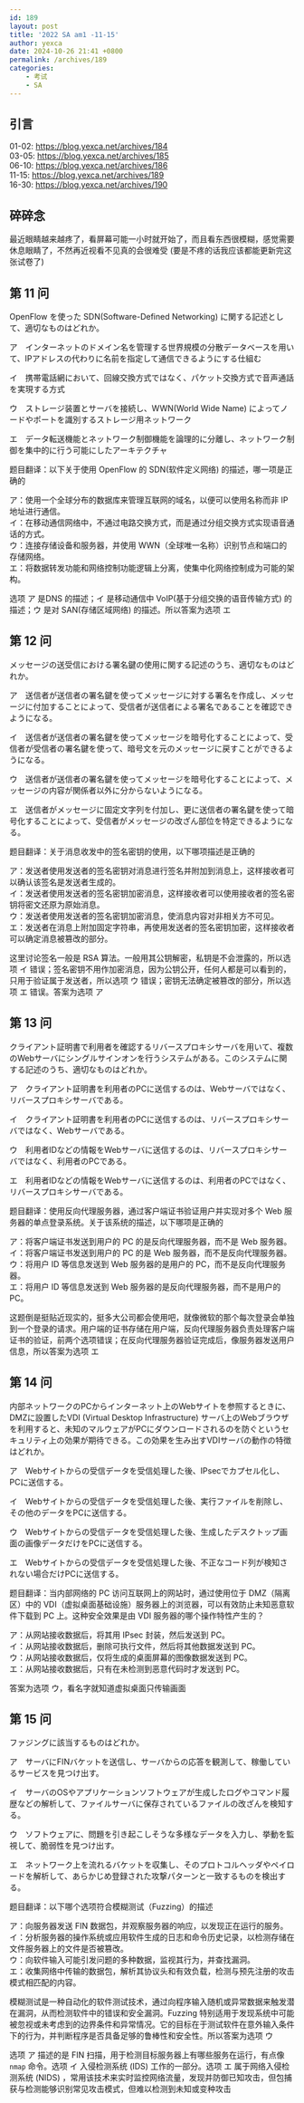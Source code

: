 ```yaml
---
id: 189
layout: post
title: '2022 SA am1 -11-15'
author: yexca
date: 2024-10-26 21:41 +0800
permalink: /archives/189
categories:
    - 考试
    - SA
---  
```


## 引言

01-02: <https://blog.yexca.net/archives/184>  
03-05: <https://blog.yexca.net/archives/185>  
06-10: <https://blog.yexca.net/archives/186>  
11-15: <https://blog.yexca.net/archives/189>  
16-30: <https://blog.yexca.net/archives/190>

## 碎碎念

最近眼睛越来越疼了，看屏幕可能一小时就开始了，而且看东西很模糊，感觉需要休息眼睛了，不然再近视看不见真的会很难受 (要是不疼的话我应该都能更新完这张试卷了)

## 第 11 问

OpenFlow を使った SDN(Software-Defined Networking) に関する記述として、適切なものはどれか。

ア　インターネットのドメイン名を管理する世界規模の分散データベースを用いて、IPアドレスの代わりに名前を指定して通信できるようにする仕組む

イ　携帯電話網において、回線交換方式ではなく、パケット交換方式で音声通話を実現する方式

ウ　ストレージ装置とサーバを接続し、WWN(World Wide Name) によってノードやポートを識別するストレージ用ネットワーク

エ　データ転送機能とネットワーク制御機能を論理的に分離し、ネットワーク制御を集中的に行う可能にしたアーキテクチャ

题目翻译：以下关于使用 OpenFlow 的 SDN(软件定义网络) 的描述，哪一项是正确的

ア：使用一个全球分布的数据库来管理互联网的域名，以便可以使用名称而非 IP 地址进行通信。  
イ：在移动通信网络中，不通过电路交换方式，而是通过分组交换方式实现语音通话的方式。  
ウ：连接存储设备和服务器，并使用 WWN（全球唯一名称）识别节点和端口的存储网络。  
エ：将数据转发功能和网络控制功能逻辑上分离，使集中化网络控制成为可能的架构。

选项 ア 是DNS 的描述；イ 是移动通信中 VoIP(基于分组交换的语音传输方式) 的描述；ウ 是对 SAN(存储区域网络) 的描述。所以答案为选项 エ

## 第 12 问

メッセージの送受信における署名鍵の使用に関する記述のうち、適切なものはどれか。

ア　送信者が送信者の署名鍵を使ってメッセージに対する署名を作成し、メッセージに付加することによって、受信者が送信者による署名であることを確認できようになる。

イ　送信者が送信者の署名鍵を使ってメッセージを暗号化することによって、受信者が受信者の署名鍵を使って、暗号文を元のメッセージに戻すことができるようになる。

ウ　送信者が送信者の署名鍵を使ってメッセージを暗号化することによって、メッセージの内容が関係者以外に分からないようになる。

エ　送信者がメッセージに固定文字列を付加し、更に送信者の署名鍵を使って暗号化することによって、受信者がメッセージの改ざん部位を特定できるようになる。

题目翻译：关于消息收发中的签名密钥的使用，以下哪项描述是正确的

ア：发送者使用发送者的签名密钥对消息进行签名并附加到消息上，这样接收者可以确认该签名是发送者生成的。  
イ：发送者使用发送者的签名密钥加密消息，这样接收者可以使用接收者的签名密钥将密文还原为原始消息。  
ウ：发送者使用发送者的签名密钥加密消息，使消息内容对非相关方不可见。  
エ：发送者在消息上附加固定字符串，再使用发送者的签名密钥加密，这样接收者可以确定消息被篡改的部分。

这里讨论签名一般是 RSA 算法。一般用其公钥解密，私钥是不会泄露的，所以选项 イ 错误；签名密钥不用作加密消息，因为公钥公开，任何人都是可以看到的，只用于验证属于发送者，所以选项 ウ 错误；密钥无法确定被篡改的部分，所以选项 エ 错误。答案为选项 ア

## 第 13 问

クライアント証明書で利用者を確認するリバースプロキシサーバを用いて、複数のWebサーバにシングルサインオンを行うシステムがある。このシステムに関する記述のうち、適切なものはどれか。

ア　クライアント証明書を利用者のPCに送信するのは、Webサーバではなく、リバースプロキシサーバである。

イ　クライアント証明書を利用者のPCに送信するのは、リバースプロキシサーバではなく、Webサーバである。

ウ　利用者IDなどの情報をWebサーバに送信するのは、リバースプロキシサーバではなく、利用者のPCである。

エ　利用者IDなどの情報をWebサーバに送信するのは、利用者のPCではなく、リバースプロキシサーバである。

题目翻译：使用反向代理服务器，通过客户端证书验证用户并实现对多个 Web 服务器的单点登录系统。关于该系统的描述，以下哪项是正确的

ア：将客户端证书发送到用户的 PC 的是反向代理服务器，而不是 Web 服务器。  
イ：将客户端证书发送到用户的 PC 的是 Web 服务器，而不是反向代理服务器。  
ウ：将用户 ID 等信息发送到 Web 服务器的是用户的 PC，而不是反向代理服务器。  
エ：将用户 ID 等信息发送到 Web 服务器的是反向代理服务器，而不是用户的 PC。

这题倒是挺贴近现实的，挺多大公司都会使用吧，就像微软的那个每次登录会单独到一个登录的请求。用户端的证书存储在用户端，反向代理服务器负责处理客户端证书的验证，前两个选项错误；在反向代理服务器验证完成后，像服务器发送用户信息，所以答案为选项 エ

## 第 14 问

内部ネットワークのPCからインターネット上のWebサイトを参照するときに、DMZに設置したVDI (Virtual Desktop Infrastructure) サーバ上のWebブラウザを利用すると、未知のマルウェアがPCにダウンロードされるのを防ぐというセキュリティ上の効果が期待できる。この効果を生み出すVDIサーバの動作の特徴はどれか。

ア　Webサイトからの受信データを受信処理した後、IPsecでカプセル化し、PCに送信する。

イ　Webサイトからの受信データを受信処理した後、実行ファイルを削除し、その他のデータをPCに送信する。

ウ　Webサイトからの受信データを受信処理した後、生成したデスクトップ画面の画像データだけをPCに送信する。

エ　Webサイトからの受信データを受信処理した後、不正なコード列が検知されない場合だけPCに送信する。

题目翻译：当内部网络的 PC 访问互联网上的网站时，通过使用位于 DMZ（隔离区）中的 VDI（虚拟桌面基础设施）服务器上的浏览器，可以有效防止未知恶意软件下载到 PC 上。这种安全效果是由 VDI 服务器的哪个操作特性产生的？

ア：从网站接收数据后，将其用 IPsec 封装，然后发送到 PC。  
イ：从网站接收数据后，删除可执行文件，然后将其他数据发送到 PC。  
ウ：从网站接收数据后，仅将生成的桌面屏幕的图像数据发送到 PC。  
エ：从网站接收数据后，只有在未检测到恶意代码时才发送到 PC。

答案为选项 ウ，看名字就知道虚拟桌面只传输画面

## 第 15 问

ファジングに該当するものはどれか。

ア　サーバにFINバケットを送信し、サーバからの応答を観測して、稼働しているサービスを見つけ出す。

イ　サーバのOSやアプリケーションソフトウェアが生成したログやコマンド履歴などの解析して、ファイルサーバに保存されているファイルの改ざんを検知する。

ウ　ソフトウェアに、問題を引き起こしそうな多様なデータを入力し、挙動を監視して、脆弱性を見つけ出す。

エ　ネットワーク上を流れるバケットを収集し、そのプロトコルヘッダやペイロードを解析して、あらかじめ登録された攻撃パターンと一致するものを検出する。

题目翻译：以下哪个选项符合模糊测试（Fuzzing）的描述

ア：向服务器发送 FIN 数据包，并观察服务器的响应，以发现正在运行的服务。  
イ：分析服务器的操作系统或应用软件生成的日志和命令历史记录，以检测存储在文件服务器上的文件是否被篡改。  
ウ：向软件输入可能引发问题的多种数据，监视其行为，并查找漏洞。  
エ：收集网络中传输的数据包，解析其协议头和有效负载，检测与预先注册的攻击模式相匹配的内容。

模糊测试是一种自动化的软件测试技术，通过向程序输入随机或异常数据来触发潜在漏洞，从而检测软件中的错误和安全漏洞。Fuzzing 特别适用于发现系统中可能被忽视或未考虑到的边界条件和异常情况。它的目标在于测试软件在意外输入条件下的行为，并判断程序是否具备足够的鲁棒性和安全性。所以答案为选项 ウ

选项 ア 描述的是 FIN 扫描，用于检测目标服务器上有哪些服务在运行，有点像 `nmap` 命令。选项 イ 入侵检测系统 (IDS) 工作的一部分。选项 エ 属于网络入侵检测系统 (NIDS) ，常用该技术来实时监控网络流量，发现并防御已知攻击，但包捕获与检测能够识别常见攻击模式，但难以检测到未知或变种攻击